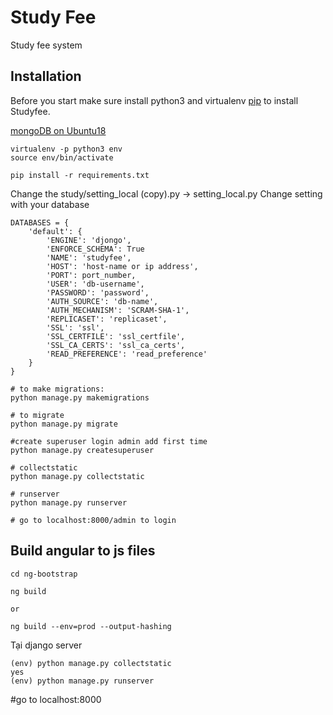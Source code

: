 # Study Fee

Study fee system

## Installation
Before you start make sure install python3 and virtualenv [pip](https://pip.pypa.io/en/stable/) to install Studyfee.

[mongoDB on Ubuntu18](https://www.digitalocean.com/community/tutorials/how-to-install-mongodb-on-ubuntu-18-04)

```
virtualenv -p python3 env
source env/bin/activate
```

```
pip install -r requirements.txt
```

Change the study/setting_local (copy).py -> setting_local.py
Change setting with your database

```python3
DATABASES = {
    'default': {
        'ENGINE': 'djongo',
        'ENFORCE_SCHEMA': True
        'NAME': 'studyfee',
        'HOST': 'host-name or ip address',
        'PORT': port_number,
        'USER': 'db-username',
        'PASSWORD': 'password',
        'AUTH_SOURCE': 'db-name',
        'AUTH_MECHANISM': 'SCRAM-SHA-1',
        'REPLICASET': 'replicaset',
        'SSL': 'ssl',
        'SSL_CERTFILE': 'ssl_certfile',
        'SSL_CA_CERTS': 'ssl_ca_certs',
        'READ_PREFERENCE': 'read_preference'
    }
}
```

```python3
# to make migrations:
python manage.py makemigrations 

# to migrate
python manage.py migrate
```

```
#create superuser login admin add first time
python manage.py createsuperuser
```

```
# collectstatic
python manage.py collectstatic
```

```
# runserver
python manage.py runserver

# go to localhost:8000/admin to login
```

## Build angular to js files
```
cd ng-bootstrap
```

```
ng build

or

ng build --env=prod --output-hashing

```
Tại django server
```
(env) python manage.py collectstatic
yes
(env) python manage.py runserver
```
#go to localhost:8000

